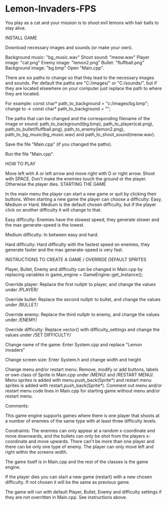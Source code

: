 # Lemon-Invaders-FPS
You play as a cat and your mission is to shoot evil lemons with hair balls to stay alive.

INSTALL GAME

Download necessary images and sounds (or make your own).

Background music: "bg_music.wav"
Shoot sound: "meow.wav"
Player image: "cat.png"
Enemy image: "lemon2.png"
Bullet: "fluffball.png"
Background image: "bg.bmp"
Open "Main.cpp".

There are six paths to change so that they lead to the necessary images and sounds. Per default the paths are "C:/images/" or "C:/sounds/", but if they are located elsewhere on your computer just replace the path to where they are located.

For example: const char* path_to_background = "c:/images/bg.bmp"; change to -> const char* path_to_background = "";

The paths that can be changed and the corresponding filename of the image or sound: path_to_background(bg.bmp), path_to_player(cat.png), path_to_bullet(fluffball.png), path_to_enemy(lemon2.png), path_to_bg_music(bg_music.wav) and path_to_shoot_sound(meow.wav).

Save the file "Main.cpp" (if you changed the paths).

Run the file "Main.cpp".

HOW TO PLAY

Move left with A or left arrow and move right with D or right arrow.
Shoot with SPACE.
Don't make the enemies touch the ground or the player. Otherwise the player dies.
STARTING THE GAME

In the main menu the player can start a new game or quit by clicking their buttons. When starting a new game the player can choose a difficulty: Easy, Medium or Hard. Medium is the default chosen difficulty, but if the player click on another difficulty it will change to that.

Easy difficulty: Enemies have the slowest speed, they generate slower and the max generate-speed is the lowest.

Medium difficulty: In between easy and hard.

Hard difficulty: Hard difficulty with the fastest speed on enemies, they generate faster and the max generate-speed is very fast.

INSTRUCTIONS TO CREATE A GAME / OVERRIDE DEFAULT SPRITES

Player, Bullet, Enemy and difficulty can be changed in Main.cpp by replacing variables in game_engine = GameEngine::get_instance();

Override player: Replace the first nullptr to player, and change the values under /PLAYER/

Override bullet: Replace the second nullptr to bullet, and change the values under /BULLET/

Override enemy: Replace the third nullptr to enemy, and change the values under /ENEMY/

Override difficulty: Replace vector() with difficulty_settings and change the values under /SET DIFFICULTY/

Change name of the game: Enter System.cpp and replace "Lemon invaders"

Change screen size: Enter System.h and change width and height

Change menu and/or restart menu: Remove, modify or add buttons, labels or own class of Sprite in Main.cpp under /MENU/ and /RESTART MENU/. Menu sprites is added with menu.push_back(Sprite*) and restart menu sprites is added with restart.push_back(Sprite*). Comment out menu and/or restart menu code lines in Main.cpp for starting game without menu and/or restart menu.

Comments:

This game engine supports games where there is one player that shoots at a number of enemies of the same type with at least three difficulty levels.

Constraints: The enemies can only appear at a random x-coordinate and move downwards, and the bullets can only be shot from the players x-coordinate and move upwards. There can't be more than one player and there can be only one type of enemy. The player can only move left and right within the screens width.

The game itself is in Main.cpp and the rest of the classes is the game engine.

If the player dies you can start a new game (restart) with a new chosen difficulty. If not chosen it will be the same as previous game.

The game will run with default Player, Bullet, Enemy and difficulty settings if they are not overritten in Main.cpp. See instructions above.

